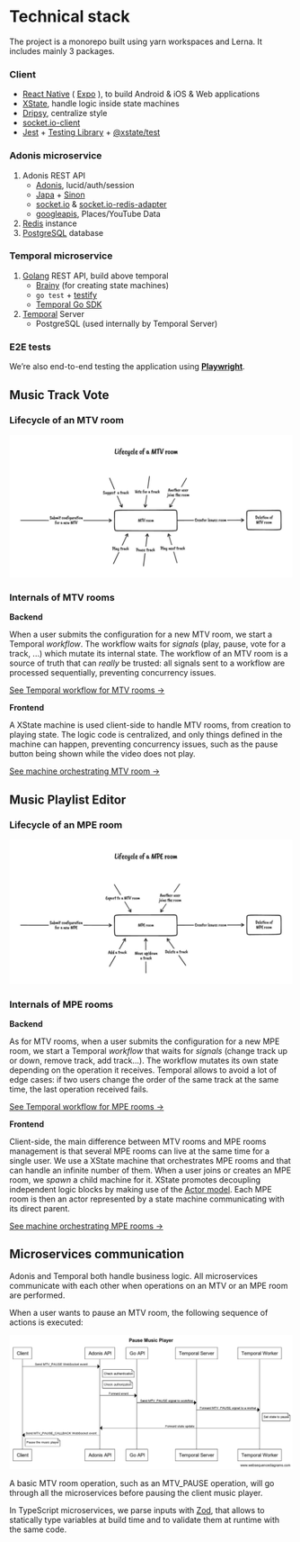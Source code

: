 # Technical stack

The project is a monorepo built using yarn workspaces and Lerna.
It includes mainly 3 packages.

### **Client**

-   [React Native](https://reactnative.dev/) ( [Expo](https://docs.expo.dev/) ), to build Android & iOS & Web applications
-   [XState](https://xstate.js.org/docs/), handle logic inside state machines
-   [Dripsy](https://www.dripsy.xyz/), centralize style
-   [socket.io-client](https://github.com/socketio/socket.io-client)
-   [Jest](https://jestjs.io/) + [Testing Library](https://testing-library.com/) + [@xstate/test](https://xstate.js.org/docs/packages/xstate-test/)

### **Adonis microservice**

1. Adonis REST API
    - [Adonis](https://adonisjs.com/), lucid/auth/session
    - [Japa](https://japa.dev/) + [Sinon](https://sinonjs.org/)
    - [socket.io](https://socket.io/fr/docs/v4/server-installation/) & [socket.io-redis-adapter](https://socket.io/docs/v4/redis-adapter/)
    - [googleapis](https://github.com/googleapis/google-api-nodejs-client), Places/YouTube Data
2. [Redis](https://redis.io/) instance
3. [PostgreSQL](https://www.postgresql.org/) database

### **Temporal microservice**

1. [Golang](https://go.dev/) REST API, build above temporal
    - [Brainy](https://github.com/Devessier/brainy) (for creating state machines)
    - `go test` + [testify](https://github.com/stretchr/testify)
    - [Temporal Go SDK](https://docs.temporal.io/docs/go/)
2. [Temporal](https://docs.temporal.io/) Server
    - PostgreSQL (used internally by Temporal Server)

### E2E tests

We’re also end-to-end testing the application using **[Playwright](https://playwright.dev/)**.

## Music Track Vote

### Lifecycle of an MTV room

![MTV Lifecycle.jpeg](MTV_Lifecycle.jpeg)

### Internals of MTV rooms

**Backend**

When a user submits the configuration for a new MTV room, we start a Temporal _workflow_. The workflow waits for _signals_ (play, pause, vote for a track, ...) which mutate its internal state. The workflow of an MTV room is a source of truth that can _really_ be trusted: all signals sent to a workflow are processed sequentially, preventing concurrency issues.

[See Temporal workflow for MTV rooms →](https://github.com/AdonisEnProvence/MusicRoom/blob/9f9ed6b783cc3d2f9e0a8146e6ca9f5aa0a96bdb/packages/temporal/mtv/workflows/mtv.go#L57)

**Frontend**

A XState machine is used client-side to handle MTV rooms, from creation to playing state. The logic code is centralized, and only things defined in the machine can happen, preventing concurrency issues, such as the pause button being shown while the video does not play.

[See machine orchestrating MTV room →](https://github.com/AdonisEnProvence/MusicRoom/blob/9f9ed6b783cc3d2f9e0a8146e6ca9f5aa0a96bdb/packages/client/machines/appMusicPlayerMachine.ts)

## Music Playlist Editor

### Lifecycle of an MPE room

![MPE Lifecycle.jpeg](MPE_Lifecycle.jpeg)

### Internals of MPE rooms

**Backend**

As for MTV rooms, when a user submits the configuration for a new MPE room, we start a Temporal _workflow_ that waits for _signals_ (change track up or down, remove track, add track...). The workflow mutates its own state depending on the operation it receives. Temporal allows to avoid a lot of edge cases: if two users change the order of the same track at the same time, the last operation received fails.

[See Temporal workflow for MPE rooms →](https://github.com/AdonisEnProvence/MusicRoom/blob/9f9ed6b783cc3d2f9e0a8146e6ca9f5aa0a96bdb/packages/temporal/mpe/workflows/mpe.go#L111)

**Frontend**

Client-side, the main difference between MTV rooms and MPE rooms management is that several MPE rooms can live at the same time for a single user. We use a XState machine that orchestrates MPE rooms and that can handle an infinite number of them. When a user joins or creates an MPE room, we _spawn_ a child machine for it. XState promotes decoupling independent logic blocks by making use of the [Actor model](https://en.wikipedia.org/wiki/Actor_model). Each MPE room is then an actor represented by a state machine communicating with its direct parent.

[See machine orchestrating MPE rooms →](https://github.com/AdonisEnProvence/MusicRoom/blob/9f9ed6b783cc3d2f9e0a8146e6ca9f5aa0a96bdb/packages/client/machines/appMusicPlaylistsMachine.ts)

## Microservices communication

Adonis and Temporal both handle business logic. All microservices communicate with each other when operations on an MTV or an MPE room are performed.

When a user wants to pause an MTV room, the following sequence of actions is executed:

![Sequence of actions run when a user pauses an MTV](Pause_Music_Player.png)

A basic MTV room operation, such as an MTV_PAUSE operation, will go through all the microservices before pausing the client music player.

In TypeScript microservices, we parse inputs with [Zod](https://github.com/colinhacks/zod), that allows to statically type variables at build time and to validate them at runtime with the same code.

